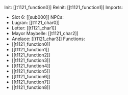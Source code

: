 Init: [[t1121_function0]]
ReInit: [[t1121_function1]]
Imports:
- Slot 6: [[sub000]]
NPCs:
- Lugran: [[t1121_char0]]
- Letter: [[t1121_char1]]
- Mayor Maybelle: [[t1121_char2]]
- Anelace: [[t1121_char3]]
Functions:
- [[t1121_function0]]
- [[t1121_function1]]
- [[t1121_function2]]
- [[t1121_function3]]
- [[t1121_function4]]
- [[t1121_function5]]
- [[t1121_function6]]
- [[t1121_function7]]
- [[t1121_function8]]
